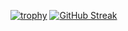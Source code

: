 [![trophy](https://github-profile-trophy.vercel.app/?username=ArtiWinterstorm)](https://github.com/ryo-ma/github-profile-trophy)
[![GitHub Streak](https://github-readme-streak-stats.herokuapp.com/?user=ArtiWinterstorm)](https://git.io/streak-stats)
